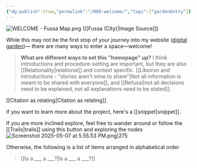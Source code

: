 ```yaml
---
{"dg-publish":true,"permalink":"/000-welcome/","tags":["gardenEntry"]}
---
```


![WELCOME - Fussa Map.png](/img/user/WELCOME%20-%20Fussa%20Map.png)
([[Fussa (City)\|Image Source]])

While this may not be the first stop of your journey into my website ([digital garden](https://maggieappleton.com/garden-history/))— there are many ways to enter a space—welcome!

>  **What are different ways to set this "homepage" up?** 
>   I think introductions and procedure-setting are important, but they are also [[Relationality\|relational]] and context specific. 
>    [[Liboiron and introductions - "stories aren't mine to share"\|Not all information is meant to be shared with everyone]], and [[Refusal\|not all decisions need to be explained, not all explanations need to be stated]].

[[Citation as relating\|Citation as relating]]

If you want to learn more about the project, here's a [[snippet\|snippet]].

If you are more inclined explore, feel free to wander around or follow the [[Trails\|trails]] using this button and exploring the nodes
![Screenshot 2025-05-07 at 5.55.53 PM.png|275](/img/user/Screenshot%202025-05-07%20at%205.55.53%20PM.png)

Otherwise, the following is a list of items arranged in alphabetical  order 
> [[Is a ___ a ___?\|Is a ___ a ___?]]
